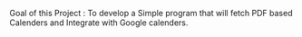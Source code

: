 Goal of this Project : 
To develop a Simple program that will fetch PDF based Calenders and Integrate with Google calenders. 
